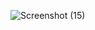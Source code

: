 ![Screenshot (15)](https://github.com/user-attachments/assets/68bd20a1-c951-475d-b186-ea76ac4c03df)
 
